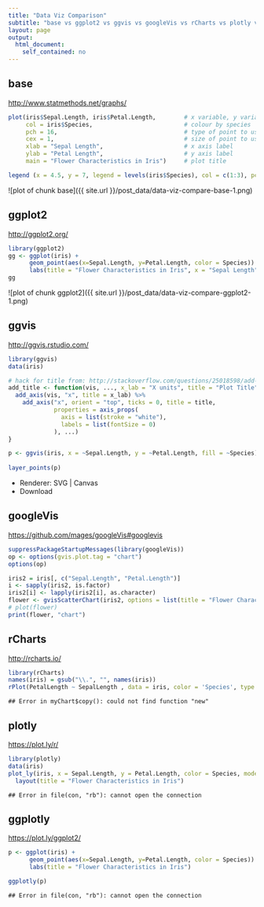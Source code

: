 ```yaml
---
title: "Data Viz Comparison"
subtitle: "base vs ggplot2 vs ggvis vs googleVis vs rCharts vs plotly vs ggplotly"
layout: page
output:
  html_document:
    self_contained: no
---
```




## base
<http://www.statmethods.net/graphs/>

```r
plot(iris$Sepal.Length, iris$Petal.Length,        # x variable, y variable
     col = iris$Species,                          # colour by species
     pch = 16,                                    # type of point to use
     cex = 1,                                     # size of point to use
     xlab = "Sepal Length",                       # x axis label
     ylab = "Petal Length",                       # y axis label
     main = "Flower Characteristics in Iris")     # plot title

legend (x = 4.5, y = 7, legend = levels(iris$Species), col = c(1:3), pch = 16)
```

![plot of chunk base]({{ site.url }}/post_data/data-viz-compare-base-1.png)

## ggplot2
<http://ggplot2.org/>

```r
library(ggplot2)
gg <- ggplot(iris) +
      geom_point(aes(x=Sepal.Length, y=Petal.Length, color = Species)) +
      labs(title = "Flower Characteristics in Iris", x = "Sepal Length", y = "Petal Length")
gg
```

![plot of chunk ggplot2]({{ site.url }}/post_data/data-viz-compare-ggplot2-1.png)

## ggvis
<http://ggvis.rstudio.com/>

```r
library(ggvis)
data(iris)

# hack for title from: http://stackoverflow.com/questions/25018598/add-a-plot-title-to-ggvis
add_title <- function(vis, ..., x_lab = "X units", title = "Plot Title") {
  add_axis(vis, "x", title = x_lab) %>% 
    add_axis("x", orient = "top", ticks = 0, title = title,
             properties = axis_props(
               axis = list(stroke = "white"),
               labels = list(fontSize = 0)
             ), ...)
}

p <- ggvis(iris, x = ~Sepal.Length, y = ~Petal.Length, fill = ~Species) %>% add_title(title = "Flower Characteristics in Iris", 
                                                                                      x_lab = "Sepal.Length")
layer_points(p)
```

<!--html_preserve--><div id="plot_id731364669-container" class="ggvis-output-container">
<div id="plot_id731364669" class="ggvis-output"></div>
<div class="plot-gear-icon">
<nav class="ggvis-control">
<a class="ggvis-dropdown-toggle" title="Controls" onclick="return false;"></a>
<ul class="ggvis-dropdown">
<li>
Renderer: 
<a id="plot_id731364669_renderer_svg" class="ggvis-renderer-button" onclick="return false;" data-plot-id="plot_id731364669" data-renderer="svg">SVG</a>
 | 
<a id="plot_id731364669_renderer_canvas" class="ggvis-renderer-button" onclick="return false;" data-plot-id="plot_id731364669" data-renderer="canvas">Canvas</a>
</li>
<li>
<a id="plot_id731364669_download" class="ggvis-download" data-plot-id="plot_id731364669">Download</a>
</li>
</ul>
</nav>
</div>
</div>
<script type="text/javascript">
var plot_id731364669_spec = {
  "data": [
    {
      "name": "iris0",
      "format": {
        "type": "csv",
        "parse": {
          "Sepal.Length": "number",
          "Petal.Length": "number"
        }
      },
      "values": "\"Sepal.Length\",\"Petal.Length\",\"Species\"\n5.1,1.4,\"setosa\"\n4.9,1.4,\"setosa\"\n4.7,1.3,\"setosa\"\n4.6,1.5,\"setosa\"\n5,1.4,\"setosa\"\n5.4,1.7,\"setosa\"\n4.6,1.4,\"setosa\"\n5,1.5,\"setosa\"\n4.4,1.4,\"setosa\"\n4.9,1.5,\"setosa\"\n5.4,1.5,\"setosa\"\n4.8,1.6,\"setosa\"\n4.8,1.4,\"setosa\"\n4.3,1.1,\"setosa\"\n5.8,1.2,\"setosa\"\n5.7,1.5,\"setosa\"\n5.4,1.3,\"setosa\"\n5.1,1.4,\"setosa\"\n5.7,1.7,\"setosa\"\n5.1,1.5,\"setosa\"\n5.4,1.7,\"setosa\"\n5.1,1.5,\"setosa\"\n4.6,1,\"setosa\"\n5.1,1.7,\"setosa\"\n4.8,1.9,\"setosa\"\n5,1.6,\"setosa\"\n5,1.6,\"setosa\"\n5.2,1.5,\"setosa\"\n5.2,1.4,\"setosa\"\n4.7,1.6,\"setosa\"\n4.8,1.6,\"setosa\"\n5.4,1.5,\"setosa\"\n5.2,1.5,\"setosa\"\n5.5,1.4,\"setosa\"\n4.9,1.5,\"setosa\"\n5,1.2,\"setosa\"\n5.5,1.3,\"setosa\"\n4.9,1.4,\"setosa\"\n4.4,1.3,\"setosa\"\n5.1,1.5,\"setosa\"\n5,1.3,\"setosa\"\n4.5,1.3,\"setosa\"\n4.4,1.3,\"setosa\"\n5,1.6,\"setosa\"\n5.1,1.9,\"setosa\"\n4.8,1.4,\"setosa\"\n5.1,1.6,\"setosa\"\n4.6,1.4,\"setosa\"\n5.3,1.5,\"setosa\"\n5,1.4,\"setosa\"\n7,4.7,\"versicolor\"\n6.4,4.5,\"versicolor\"\n6.9,4.9,\"versicolor\"\n5.5,4,\"versicolor\"\n6.5,4.6,\"versicolor\"\n5.7,4.5,\"versicolor\"\n6.3,4.7,\"versicolor\"\n4.9,3.3,\"versicolor\"\n6.6,4.6,\"versicolor\"\n5.2,3.9,\"versicolor\"\n5,3.5,\"versicolor\"\n5.9,4.2,\"versicolor\"\n6,4,\"versicolor\"\n6.1,4.7,\"versicolor\"\n5.6,3.6,\"versicolor\"\n6.7,4.4,\"versicolor\"\n5.6,4.5,\"versicolor\"\n5.8,4.1,\"versicolor\"\n6.2,4.5,\"versicolor\"\n5.6,3.9,\"versicolor\"\n5.9,4.8,\"versicolor\"\n6.1,4,\"versicolor\"\n6.3,4.9,\"versicolor\"\n6.1,4.7,\"versicolor\"\n6.4,4.3,\"versicolor\"\n6.6,4.4,\"versicolor\"\n6.8,4.8,\"versicolor\"\n6.7,5,\"versicolor\"\n6,4.5,\"versicolor\"\n5.7,3.5,\"versicolor\"\n5.5,3.8,\"versicolor\"\n5.5,3.7,\"versicolor\"\n5.8,3.9,\"versicolor\"\n6,5.1,\"versicolor\"\n5.4,4.5,\"versicolor\"\n6,4.5,\"versicolor\"\n6.7,4.7,\"versicolor\"\n6.3,4.4,\"versicolor\"\n5.6,4.1,\"versicolor\"\n5.5,4,\"versicolor\"\n5.5,4.4,\"versicolor\"\n6.1,4.6,\"versicolor\"\n5.8,4,\"versicolor\"\n5,3.3,\"versicolor\"\n5.6,4.2,\"versicolor\"\n5.7,4.2,\"versicolor\"\n5.7,4.2,\"versicolor\"\n6.2,4.3,\"versicolor\"\n5.1,3,\"versicolor\"\n5.7,4.1,\"versicolor\"\n6.3,6,\"virginica\"\n5.8,5.1,\"virginica\"\n7.1,5.9,\"virginica\"\n6.3,5.6,\"virginica\"\n6.5,5.8,\"virginica\"\n7.6,6.6,\"virginica\"\n4.9,4.5,\"virginica\"\n7.3,6.3,\"virginica\"\n6.7,5.8,\"virginica\"\n7.2,6.1,\"virginica\"\n6.5,5.1,\"virginica\"\n6.4,5.3,\"virginica\"\n6.8,5.5,\"virginica\"\n5.7,5,\"virginica\"\n5.8,5.1,\"virginica\"\n6.4,5.3,\"virginica\"\n6.5,5.5,\"virginica\"\n7.7,6.7,\"virginica\"\n7.7,6.9,\"virginica\"\n6,5,\"virginica\"\n6.9,5.7,\"virginica\"\n5.6,4.9,\"virginica\"\n7.7,6.7,\"virginica\"\n6.3,4.9,\"virginica\"\n6.7,5.7,\"virginica\"\n7.2,6,\"virginica\"\n6.2,4.8,\"virginica\"\n6.1,4.9,\"virginica\"\n6.4,5.6,\"virginica\"\n7.2,5.8,\"virginica\"\n7.4,6.1,\"virginica\"\n7.9,6.4,\"virginica\"\n6.4,5.6,\"virginica\"\n6.3,5.1,\"virginica\"\n6.1,5.6,\"virginica\"\n7.7,6.1,\"virginica\"\n6.3,5.6,\"virginica\"\n6.4,5.5,\"virginica\"\n6,4.8,\"virginica\"\n6.9,5.4,\"virginica\"\n6.7,5.6,\"virginica\"\n6.9,5.1,\"virginica\"\n5.8,5.1,\"virginica\"\n6.8,5.9,\"virginica\"\n6.7,5.7,\"virginica\"\n6.7,5.2,\"virginica\"\n6.3,5,\"virginica\"\n6.5,5.2,\"virginica\"\n6.2,5.4,\"virginica\"\n5.9,5.1,\"virginica\""
    },
    {
      "name": "scale/fill",
      "format": {
        "type": "csv",
        "parse": {}
      },
      "values": "\"domain\"\n\"setosa\"\n\"versicolor\"\n\"virginica\""
    },
    {
      "name": "scale/x",
      "format": {
        "type": "csv",
        "parse": {
          "domain": "number"
        }
      },
      "values": "\"domain\"\n4.12\n8.08"
    },
    {
      "name": "scale/y",
      "format": {
        "type": "csv",
        "parse": {
          "domain": "number"
        }
      },
      "values": "\"domain\"\n0.705\n7.195"
    }
  ],
  "scales": [
    {
      "name": "fill",
      "type": "ordinal",
      "domain": {
        "data": "scale/fill",
        "field": "data.domain"
      },
      "points": true,
      "sort": false,
      "range": "category10"
    },
    {
      "name": "x",
      "domain": {
        "data": "scale/x",
        "field": "data.domain"
      },
      "zero": false,
      "nice": false,
      "clamp": false,
      "range": "width"
    },
    {
      "name": "y",
      "domain": {
        "data": "scale/y",
        "field": "data.domain"
      },
      "zero": false,
      "nice": false,
      "clamp": false,
      "range": "height"
    }
  ],
  "marks": [
    {
      "type": "symbol",
      "properties": {
        "update": {
          "size": {
            "value": 50
          },
          "x": {
            "scale": "x",
            "field": "data.Sepal\\.Length"
          },
          "y": {
            "scale": "y",
            "field": "data.Petal\\.Length"
          },
          "fill": {
            "scale": "fill",
            "field": "data.Species"
          }
        },
        "ggvis": {
          "data": {
            "value": "iris0"
          }
        }
      },
      "from": {
        "data": "iris0"
      }
    }
  ],
  "legends": [
    {
      "orient": "right",
      "fill": "fill",
      "title": "Species"
    }
  ],
  "axes": [
    {
      "type": "x",
      "scale": "x",
      "orient": "bottom",
      "title": "Sepal.Length",
      "layer": "back",
      "grid": true
    },
    {
      "type": "x",
      "scale": "x",
      "orient": "top",
      "title": "Flower Characteristics in Iris",
      "ticks": 0,
      "layer": "back",
      "grid": true,
      "properties": {
        "labels": {
          "fontSize": {
            "value": 0
          }
        },
        "axis": {
          "stroke": {
            "value": "white"
          }
        }
      }
    },
    {
      "type": "y",
      "scale": "y",
      "orient": "left",
      "layer": "back",
      "grid": true,
      "title": "Petal.Length"
    }
  ],
  "padding": null,
  "ggvis_opts": {
    "keep_aspect": false,
    "resizable": true,
    "padding": {},
    "duration": 250,
    "renderer": "svg",
    "hover_duration": 0,
    "width": 504,
    "height": 504
  },
  "handlers": null
};
ggvis.getPlot("plot_id731364669").parseSpec(plot_id731364669_spec);
</script><!--/html_preserve-->

## googleVis
<https://github.com/mages/googleVis#googlevis>

```r
suppressPackageStartupMessages(library(googleVis))
op <- options(gvis.plot.tag = "chart")
options(op)

iris2 = iris[, c("Sepal.Length", "Petal.Length")]
i <- sapply(iris2, is.factor)
iris2[i] <- lapply(iris2[i], as.character)
flower <- gvisScatterChart(iris2, options = list(title = "Flower Characteristics in Iris"))
# plot(flower)
print(flower, "chart")
```

<!-- ScatterChart generated in R 3.3.1 by googleVis 0.6.0 package -->
<!-- Thu Aug  4 10:59:16 2016 -->


<!-- jsHeader -->
<script type="text/javascript">
 
// jsData 
function gvisDataScatterChartID116e13813ab4 () {
var data = new google.visualization.DataTable();
var datajson =
[
 [
 5.1,
1.4 
],
[
 4.9,
1.4 
],
[
 4.7,
1.3 
],
[
 4.6,
1.5 
],
[
 5,
1.4 
],
[
 5.4,
1.7 
],
[
 4.6,
1.4 
],
[
 5,
1.5 
],
[
 4.4,
1.4 
],
[
 4.9,
1.5 
],
[
 5.4,
1.5 
],
[
 4.8,
1.6 
],
[
 4.8,
1.4 
],
[
 4.3,
1.1 
],
[
 5.8,
1.2 
],
[
 5.7,
1.5 
],
[
 5.4,
1.3 
],
[
 5.1,
1.4 
],
[
 5.7,
1.7 
],
[
 5.1,
1.5 
],
[
 5.4,
1.7 
],
[
 5.1,
1.5 
],
[
 4.6,
1 
],
[
 5.1,
1.7 
],
[
 4.8,
1.9 
],
[
 5,
1.6 
],
[
 5,
1.6 
],
[
 5.2,
1.5 
],
[
 5.2,
1.4 
],
[
 4.7,
1.6 
],
[
 4.8,
1.6 
],
[
 5.4,
1.5 
],
[
 5.2,
1.5 
],
[
 5.5,
1.4 
],
[
 4.9,
1.5 
],
[
 5,
1.2 
],
[
 5.5,
1.3 
],
[
 4.9,
1.4 
],
[
 4.4,
1.3 
],
[
 5.1,
1.5 
],
[
 5,
1.3 
],
[
 4.5,
1.3 
],
[
 4.4,
1.3 
],
[
 5,
1.6 
],
[
 5.1,
1.9 
],
[
 4.8,
1.4 
],
[
 5.1,
1.6 
],
[
 4.6,
1.4 
],
[
 5.3,
1.5 
],
[
 5,
1.4 
],
[
 7,
4.7 
],
[
 6.4,
4.5 
],
[
 6.9,
4.9 
],
[
 5.5,
4 
],
[
 6.5,
4.6 
],
[
 5.7,
4.5 
],
[
 6.3,
4.7 
],
[
 4.9,
3.3 
],
[
 6.6,
4.6 
],
[
 5.2,
3.9 
],
[
 5,
3.5 
],
[
 5.9,
4.2 
],
[
 6,
4 
],
[
 6.1,
4.7 
],
[
 5.6,
3.6 
],
[
 6.7,
4.4 
],
[
 5.6,
4.5 
],
[
 5.8,
4.1 
],
[
 6.2,
4.5 
],
[
 5.6,
3.9 
],
[
 5.9,
4.8 
],
[
 6.1,
4 
],
[
 6.3,
4.9 
],
[
 6.1,
4.7 
],
[
 6.4,
4.3 
],
[
 6.6,
4.4 
],
[
 6.8,
4.8 
],
[
 6.7,
5 
],
[
 6,
4.5 
],
[
 5.7,
3.5 
],
[
 5.5,
3.8 
],
[
 5.5,
3.7 
],
[
 5.8,
3.9 
],
[
 6,
5.1 
],
[
 5.4,
4.5 
],
[
 6,
4.5 
],
[
 6.7,
4.7 
],
[
 6.3,
4.4 
],
[
 5.6,
4.1 
],
[
 5.5,
4 
],
[
 5.5,
4.4 
],
[
 6.1,
4.6 
],
[
 5.8,
4 
],
[
 5,
3.3 
],
[
 5.6,
4.2 
],
[
 5.7,
4.2 
],
[
 5.7,
4.2 
],
[
 6.2,
4.3 
],
[
 5.1,
3 
],
[
 5.7,
4.1 
],
[
 6.3,
6 
],
[
 5.8,
5.1 
],
[
 7.1,
5.9 
],
[
 6.3,
5.6 
],
[
 6.5,
5.8 
],
[
 7.6,
6.6 
],
[
 4.9,
4.5 
],
[
 7.3,
6.3 
],
[
 6.7,
5.8 
],
[
 7.2,
6.1 
],
[
 6.5,
5.1 
],
[
 6.4,
5.3 
],
[
 6.8,
5.5 
],
[
 5.7,
5 
],
[
 5.8,
5.1 
],
[
 6.4,
5.3 
],
[
 6.5,
5.5 
],
[
 7.7,
6.7 
],
[
 7.7,
6.9 
],
[
 6,
5 
],
[
 6.9,
5.7 
],
[
 5.6,
4.9 
],
[
 7.7,
6.7 
],
[
 6.3,
4.9 
],
[
 6.7,
5.7 
],
[
 7.2,
6 
],
[
 6.2,
4.8 
],
[
 6.1,
4.9 
],
[
 6.4,
5.6 
],
[
 7.2,
5.8 
],
[
 7.4,
6.1 
],
[
 7.9,
6.4 
],
[
 6.4,
5.6 
],
[
 6.3,
5.1 
],
[
 6.1,
5.6 
],
[
 7.7,
6.1 
],
[
 6.3,
5.6 
],
[
 6.4,
5.5 
],
[
 6,
4.8 
],
[
 6.9,
5.4 
],
[
 6.7,
5.6 
],
[
 6.9,
5.1 
],
[
 5.8,
5.1 
],
[
 6.8,
5.9 
],
[
 6.7,
5.7 
],
[
 6.7,
5.2 
],
[
 6.3,
5 
],
[
 6.5,
5.2 
],
[
 6.2,
5.4 
],
[
 5.9,
5.1 
] 
];
data.addColumn('number','Sepal.Length');
data.addColumn('number','Petal.Length');
data.addRows(datajson);
return(data);
}
 
// jsDrawChart
function drawChartScatterChartID116e13813ab4() {
var data = gvisDataScatterChartID116e13813ab4();
var options = {};
options["allowHtml"] = [true];
options["title"] = ["Flower Characteristics in Iris"];

    var chart = new google.visualization.ScatterChart(
    document.getElementById('ScatterChartID116e13813ab4')
    );
    chart.draw(data,options);
    

}
  
 
// jsDisplayChart
(function() {
var pkgs = window.__gvisPackages = window.__gvisPackages || [];
var callbacks = window.__gvisCallbacks = window.__gvisCallbacks || [];
var chartid = "corechart";
  
// Manually see if chartid is in pkgs (not all browsers support Array.indexOf)
var i, newPackage = true;
for (i = 0; newPackage && i < pkgs.length; i++) {
if (pkgs[i] === chartid)
newPackage = false;
}
if (newPackage)
  pkgs.push(chartid);
  
// Add the drawChart function to the global list of callbacks
callbacks.push(drawChartScatterChartID116e13813ab4);
})();
function displayChartScatterChartID116e13813ab4() {
  var pkgs = window.__gvisPackages = window.__gvisPackages || [];
  var callbacks = window.__gvisCallbacks = window.__gvisCallbacks || [];
  window.clearTimeout(window.__gvisLoad);
  // The timeout is set to 100 because otherwise the container div we are
  // targeting might not be part of the document yet
  window.__gvisLoad = setTimeout(function() {
  var pkgCount = pkgs.length;
  google.load("visualization", "1", { packages:pkgs, callback: function() {
  if (pkgCount != pkgs.length) {
  // Race condition where another setTimeout call snuck in after us; if
  // that call added a package, we must not shift its callback
  return;
}
while (callbacks.length > 0)
callbacks.shift()();
} });
}, 100);
}
 
// jsFooter
</script>
 
<!-- jsChart -->  
<script type="text/javascript" src="https://www.google.com/jsapi?callback=displayChartScatterChartID116e13813ab4"></script>
 
<!-- divChart -->
  
<div id="ScatterChartID116e13813ab4" 
  style="width: 500; height: automatic;">
</div>

## rCharts
<http://rcharts.io/>

```r
library(rCharts)
names(iris) = gsub("\\.", "", names(iris))
rPlot(PetalLength ~ SepalLength , data = iris, color = 'Species', type = 'point')
```

```
## Error in myChart$copy(): could not find function "new"
```

## plotly
<https://plot.ly/r/>

```r
library(plotly)
data(iris)
plot_ly(iris, x = Sepal.Length, y = Petal.Length, color = Species, mode = "markers") %>% 
  layout(title = "Flower Characteristics in Iris")
```

```
## Error in file(con, "rb"): cannot open the connection
```

## ggplotly
<https://plot.ly/ggplot2/>

```r
p <- ggplot(iris) +
      geom_point(aes(x=Sepal.Length, y=Petal.Length, color = Species)) +
      labs(title = "Flower Characteristics in Iris")

ggplotly(p)
```

```
## Error in file(con, "rb"): cannot open the connection
```

